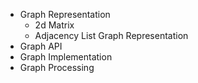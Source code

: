 - Graph Representation
    - 2d Matrix
    - Adjacency List Graph Representation
- Graph API
- Graph Implementation
- Graph Processing